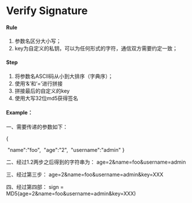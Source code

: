 # <span id="sign">Verify Signature

#### Rule

1. 参数名区分大小写；
2. key为自定义的私钥，可以为任何形式的字符，通信双方需要约定一致；

#### Step

1. 将参数名ASCII码从小到大排序（字典序）；
2. 使用‘&’和‘=’进行拼接
3. 拼接最后的自定义的key
4. 使用大写32位md5获得签名

#### Example：

一、需要传递的参数如下：

{  

​     "name":"foo",
​     "age":"2",
​     "username":"admin"
}



二、经过1.2两步之后得到的字符串为： age=2&name=foo&username=admin

三、经过第三步： age=2&name=foo&username=admin&key=XXX

四、经过第四部： sign = MD5(age=2&name=foo&username=admin&key=XXX)